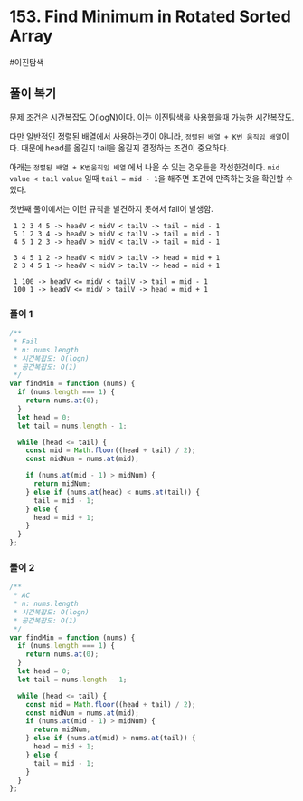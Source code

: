# 153. Find Minimum in Rotated Sorted Array

#이진탐색

## 풀이 복기

문제 조건은 시간복잡도 O(logN)이다. 이는 이진탐색을 사용했을때 가능한 시간복잡도.

다만 일반적인 정렬된 배열에서 사용하는것이 아니라, `정렬된 배열 + K번 움직임 배열`이다. 때문에 head를 옮길지 tail을 옮길지 결정하는 조건이 중요하다.

아래는 `정렬된 배열 + K번움직임 배열` 에서 나올 수 있는 경우들을 작성한것이다. `mid value < tail value` 일때 `tail = mid - 1`을 해주면 조건에 만족하는것을 확인할 수 있다.

첫번째 풀이에서는 이런 규칙을 발견하지 못해서 fail이 발생함.

```
 1 2 3 4 5 -> headV < midV < tailV -> tail = mid - 1
 5 1 2 3 4 -> headV > midV < tailV -> tail = mid - 1
 4 5 1 2 3 -> headV > midV < tailV -> tail = mid - 1

 3 4 5 1 2 -> headV < midV > tailV -> head = mid + 1
 2 3 4 5 1 -> headV < midV > tailV -> head = mid + 1

 1 100 -> headV <= midV < tailV -> tail = mid - 1
 100 1 -> headV <= midV > tailV -> head = mid + 1
```

### 풀이 1

```js
/**
 * Fail
 * n: nums.length
 * 시간복잡도: O(logn)
 * 공간복잡도: O(1)
 */
var findMin = function (nums) {
  if (nums.length === 1) {
    return nums.at(0);
  }
  let head = 0;
  let tail = nums.length - 1;

  while (head <= tail) {
    const mid = Math.floor((head + tail) / 2);
    const midNum = nums.at(mid);

    if (nums.at(mid - 1) > midNum) {
      return midNum;
    } else if (nums.at(head) < nums.at(tail)) {
      tail = mid - 1;
    } else {
      head = mid + 1;
    }
  }
};
```

### 풀이 2

```js
/**
 * AC
 * n: nums.length
 * 시간복잡도: O(logn)
 * 공간복잡도: O(1)
 */
var findMin = function (nums) {
  if (nums.length === 1) {
    return nums.at(0);
  }
  let head = 0;
  let tail = nums.length - 1;

  while (head <= tail) {
    const mid = Math.floor((head + tail) / 2);
    const midNum = nums.at(mid);
    if (nums.at(mid - 1) > midNum) {
      return midNum;
    } else if (nums.at(mid) > nums.at(tail)) {
      head = mid + 1;
    } else {
      tail = mid - 1;
    }
  }
};
```
